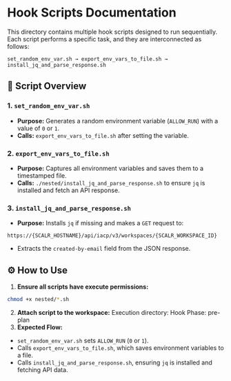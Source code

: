 # Hook Scripts Documentation

This directory contains multiple hook scripts designed to run sequentially. Each script performs a specific task, and they are interconnected as follows:

```
set_random_env_var.sh → export_env_vars_to_file.sh → install_jq_and_parse_response.sh
```


## 📜 Script Overview

### **1. `set_random_env_var.sh`**
- **Purpose:** Generates a random environment variable (`ALLOW_RUN`) with a value of `0` or `1`.
- **Calls:** `export_env_vars_to_file.sh` after setting the variable.

### **2. `export_env_vars_to_file.sh`**
- **Purpose:** Captures all environment variables and saves them to a timestamped file.
- **Calls:** `./nested/install_jq_and_parse_response.sh` to ensure `jq` is installed and fetch an API response.

### **3. `install_jq_and_parse_response.sh`**
- **Purpose:** Installs `jq` if missing and makes a `GET` request to:
```
https://{SCALR_HOSTNAME}/api/iacp/v3/workspaces/{SCALR_WORKSPACE_ID}
```
- Extracts the `created-by-email` field from the JSON response.

## ⚙️ How to Use

1. **Ensure all scripts have execute permissions:**
 ```bash
 chmod +x nested/*.sh
 ```
2. **Attach script to the workspace:**
 Execution directory: Hook
 Phase: pre-plan
3. **Expected Flow:**
 - `set_random_env_var.sh` sets `ALLOW_RUN` (`0` or `1`).
 - Calls `export_env_vars_to_file.sh`, which saves environment variables to a file.
 - Calls `install_jq_and_parse_response.sh`, ensuring `jq` is installed and fetching API data.

